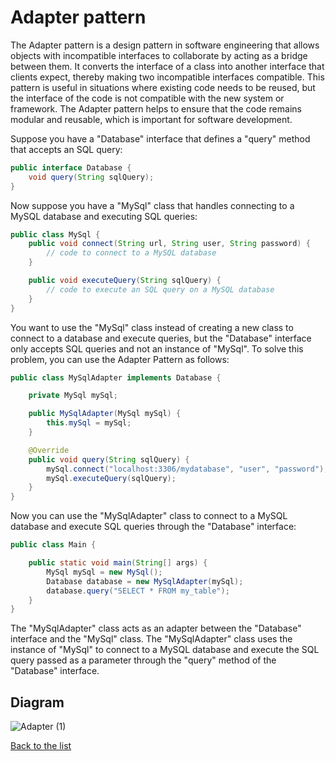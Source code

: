 # Adapter pattern

The Adapter pattern is a design pattern in software engineering that allows objects with incompatible interfaces to collaborate by acting as a bridge between them. It converts the interface of a class into another interface that clients expect, thereby making two incompatible interfaces compatible. This pattern is useful in situations where existing code needs to be reused, but the interface of the code is not compatible with the new system or framework. The Adapter pattern helps to ensure that the code remains modular and reusable, which is important for software development.

Suppose you have a "Database" interface that defines a "query" method that accepts an SQL query:

```java
public interface Database {
    void query(String sqlQuery);
}
```

Now suppose you have a "MySql" class that handles connecting to a MySQL database and executing SQL queries:

```java
public class MySql {
    public void connect(String url, String user, String password) {
        // code to connect to a MySQL database
    }

    public void executeQuery(String sqlQuery) {
        // code to execute an SQL query on a MySQL database
    }
}
```

You want to use the "MySql" class instead of creating a new class to connect to a database and execute queries, but the "Database" interface only accepts SQL queries and not an instance of "MySql". To solve this problem, you can use the Adapter Pattern as follows:

```java
public class MySqlAdapter implements Database {

    private MySql mySql;

    public MySqlAdapter(MySql mySql) {
        this.mySql = mySql;
    }

    @Override
    public void query(String sqlQuery) {
        mySql.connect("localhost:3306/mydatabase", "user", "password");
        mySql.executeQuery(sqlQuery);
    }
}
```

Now you can use the "MySqlAdapter" class to connect to a MySQL database and execute SQL queries through the "Database" interface:

```java
public class Main {

    public static void main(String[] args) {
        MySql mySql = new MySql();
        Database database = new MySqlAdapter(mySql);
        database.query("SELECT * FROM my_table");
    }
}
```

The "MySqlAdapter" class acts as an adapter between the "Database" interface and the "MySql" class. The "MySqlAdapter" class uses the instance of "MySql" to connect to a MySQL database and execute the SQL query passed as a parameter through the "query" method of the "Database" interface.

## Diagram

![Adapter (1)](https://user-images.githubusercontent.com/67757313/230486304-b5fa0292-a66b-47a7-8d26-5f7490ab9477.jpg)

[Back to the list](./README.md)